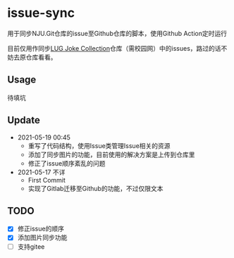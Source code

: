 # issue-sync
用于同步NJU.Git仓库的issue至Github仓库的脚本，使用Github Action定时运行

目前仅用作同步[LUG Joke Collection](https://git.nju.edu.cn/nju-lug/lug-joke-collection)仓库（需校园网）中的issues，路过的话不妨去原仓库看看。

## Usage
待填坑

## Update
+ 2021-05-19 00:45
  + 重写了代码结构，使用Issue类管理Issue相关的资源
  + 添加了同步图片的功能，目前使用的解决方案是上传到仓库里
  + 修正了issue顺序紊乱的问题
+ 2021-05-17 不详
  + First Commit
  + 实现了Gitlab迁移至Github的功能，不过仅限文本

## TODO
+ [x] 修正issue的顺序
+ [x] 添加图片同步功能
+ [ ] 支持gitee